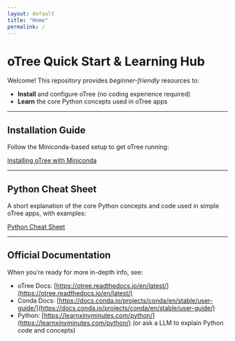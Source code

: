 ```yaml
---
layout: default
title: "Home"
permalink: /
---
```


# oTree Quick Start & Learning Hub

Welcome! This repository provides _beginner-friendly_ resources to:

- **Install** and configure oTree (no coding experience required)  
- **Learn** the core Python concepts used in oTree apps

---

## Installation Guide

Follow the Miniconda-based setup to get oTree running:

[Installing oTree with Miniconda](installation.md)

---

## Python Cheat Sheet

A short explanation of the core Python concepts and code used in simple oTree apps, with examples:

[Python Cheat Sheet](python-cheatsheet.md)

---

## Official Documentation

When you’re ready for more in-depth info, see:

- oTree Docs: [https://otree.readthedocs.io/en/latest/](https://otree.readthedocs.io/en/latest/)
- Conda Docs: [https://docs.conda.io/projects/conda/en/stable/user-guide/](https://docs.conda.io/projects/conda/en/stable/user-guide/)
- Python: [https://learnxinyminutes.com/python/](https://learnxinyminutes.com/python/) (or ask a LLM to explain Python code and concepts)
